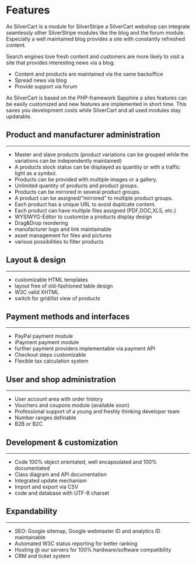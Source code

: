 # Features

As SilverCart is a module for SilverStripe a SilverCart webshop can integrate seamlessly other SilverStripe modules like the blog and the forum module. Especially a well maintained blog provides a site with constantly refreshed content.

Search engines love fresh content and customers are more likely to visit a site that provides interesting news via a blog.

* Content and products are maintained via the same backoffice
* Spread news via blog
* Provide support via forum

As SilverCart is based on the PHP-framework Sapphire a sites features can be easily customized and new features are implemented in short time. This saves you development costs while SilverCart and all used modules stay updatable.
## Product and manufacturer administration
- - -

* Master and slave products (product variations can be grouped while the variations can be independently maintained)
* A products stock status can be displayed as quantity or with a traffic light as a symbol.
* Products can be provided with multiple images or a gallery.
* Unlimited quantity of products and product groups.
* Products can be mirrored in several product groups.
* A product can be assigned/“mirrored” to multiple product groups.
* Each product has a unique URL to avoid duplicate content.
* Each product can have multiple files assigned (PDF,DOC,XLS, etc.)
* WYSIWYG-Editor to customize a products display design
* Drag&Drop reordering
* manufacturer logo and link maintainable
* asset management for files and pictures
* various possibilities to filter products

## Layout & design
- - - 

* customizable HTML templates
* layout free of old-fashioned table design
* W3C valid XHTML
* switch for grid/list view of products

## Payment methods and interfaces
- - -

* PayPal payment module
* iPayment payment module
* further payment providers implementable via payment API
* Checkout steps customizable
* Flexible tax calculation system

## User and shop administration
- - -

* User account area with order history
* Vouchers and coupons module (available soon)
* Professional support of a young and freshly thinking developer team
* Number ranges definable
* B2B or B2C

## Development & customization
- - -

* Code 100% object orientated, well encapsulated and 100% documentated
* Class diagram and API documentation
* Integrated update mechanism
* Import and export via CSV
* code and database with UTF-8 charset

## Expandability
- - -

* SEO: Google sitemap, Google webmaster ID and analytics ID maintainable
* Automated W3C status reporting for better ranking
* Hosting @ our servers for 100% hardware/software compatibility
* CRM and ticket system